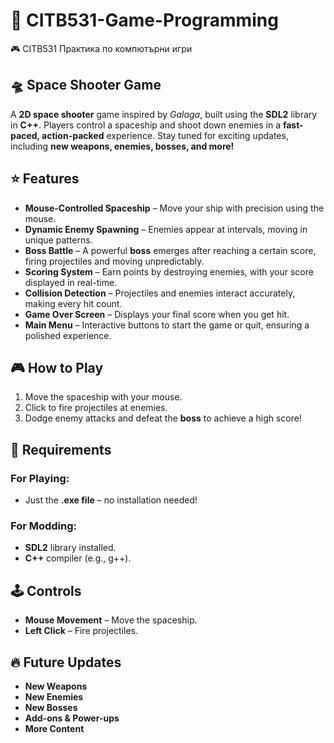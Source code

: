 # 🚀 CITB531-Game-Programming  
🎮 CITB531 Практика по компютърни игри  

## 🛸 Space Shooter Game  

A **2D space shooter** game inspired by *Galaga*, built using the **SDL2** library in **C++**. Players control a spaceship and shoot down enemies in a **fast-paced, action-packed** experience. Stay tuned for exciting updates, including **new weapons, enemies, bosses, and more!**  

## ⭐ Features  

- **Mouse-Controlled Spaceship** – Move your ship with precision using the mouse.  
- **Dynamic Enemy Spawning** – Enemies appear at intervals, moving in unique patterns.  
- **Boss Battle** – A powerful **boss** emerges after reaching a certain score, firing projectiles and moving unpredictably.  
- **Scoring System** – Earn points by destroying enemies, with your score displayed in real-time.  
- **Collision Detection** – Projectiles and enemies interact accurately, making every hit count.  
- **Game Over Screen** – Displays your final score when you get hit.  
- **Main Menu** – Interactive buttons to start the game or quit, ensuring a polished experience.  

## 🎮 How to Play  

1. Move the spaceship with your mouse.  
2. Click to fire projectiles at enemies.  
3. Dodge enemy attacks and defeat the **boss** to achieve a high score!  

## 📌 Requirements  

### For Playing:  
- Just the **.exe file** – no installation needed!  

### For Modding:  
- **SDL2** library installed.  
- **C++** compiler (e.g., g++).  

## 🕹️ Controls  

- **Mouse Movement** – Move the spaceship.  
- **Left Click** – Fire projectiles.  

## 🔥 Future Updates  

- **New Weapons**  
- **New Enemies**  
- **New Bosses**  
- **Add-ons & Power-ups**  
- **More Content**
